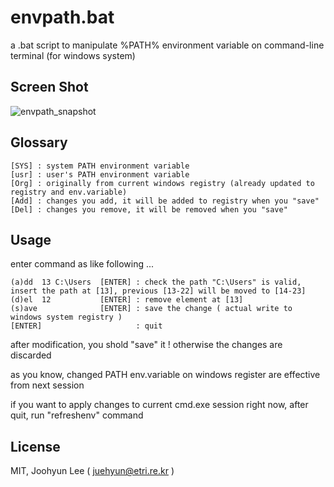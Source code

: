 # envpath.bat

a .bat script to manipulate %PATH% environment variable on command-line terminal (for windows system)

## Screen Shot

![envpath_snapshot](https://user-images.githubusercontent.com/5809623/90326274-6a1a1d80-dfc1-11ea-89fc-95f15faa4a7d.png)

## Glossary
    [SYS] : system PATH environment variable
    [usr] : user's PATH environment variable
    [Org] : originally from current windows registry (already updated to registry and env.variable)
    [Add] : changes you add, it will be added to registry when you "save"
    [Del] : changes you remove, it will be removed when you "save"

## Usage

enter command as like following ...

    (a)dd  13 C:\Users  [ENTER] : check the path "C:\Users" is valid, insert the path at [13], previous [13-22] will be moved to [14-23]
    (d)el  12           [ENTER] : remove element at [13]
    (s)ave              [ENTER] : save the change ( actual write to windows system registry )
    [ENTER]                     : quit

after modification, you shold "save" it ! otherwise the changes are discarded

as you know, changed PATH env.variable on windows register are effective from next session

if you want to apply changes to current cmd.exe session right now, after quit, run "refreshenv" command 

## License

MIT, Joohyun Lee ( juehyun@etri.re.kr )

